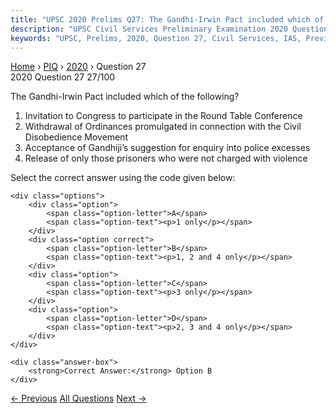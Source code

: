 ```yaml
---
title: "UPSC 2020 Prelims Q27: The Gandhi-Irwin Pact included which of the following?   1...."
description: "UPSC Civil Services Preliminary Examination 2020 Question 27 with options and answer"
keywords: "UPSC, Prelims, 2020, Question 27, Civil Services, IAS, Previous Year Questions"
---
```


<nav class="breadcrumb">
    <a href="../../">Home</a>
    <span>›</span>
    <a href="../">PIQ</a>
    <span>›</span>
    <a href="./">2020</a>
    <span>›</span>
    <span>Question 27</span>
</nav>

<div class="question-header">
    <div class="question-meta">
        <span class="year-badge">2020</span>
        <span class="question-number">Question 27</span>
        <span class="progress">27/100</span>
    </div>
    <div class="progress-bar">
        <div class="progress-fill" style="width: 27.0%"></div>
    </div>
</div>

<div class="question-content">
    <div class="question-text">
        <p>The Gandhi-Irwin Pact included which of the following?</p>
<ol>
<li>Invitation to Congress to participate in the Round Table Conference</li>
<li>Withdrawal of Ordinances promulgated in connection with the Civil Disobedience Movement</li>
<li>Acceptance of Gandhiji’s suggestion for enquiry into police excesses</li>
<li>Release of only those prisoners who were not charged with violence</li>
</ol>
<p>Select the correct answer using the code given below:</p>
    </div>
    
    <div class="options">
        <div class="option">
            <span class="option-letter">A</span>
            <span class="option-text"><p>1 only</p></span>
        </div>
        <div class="option correct">
            <span class="option-letter">B</span>
            <span class="option-text"><p>1, 2 and 4 only</p></span>
        </div>
        <div class="option">
            <span class="option-letter">C</span>
            <span class="option-text"><p>3 only</p></span>
        </div>
        <div class="option">
            <span class="option-letter">D</span>
            <span class="option-text"><p>2, 3 and 4 only</p></span>
        </div>
    </div>

    <div class="answer-box">
        <strong>Correct Answer:</strong> Option B
    </div>
</div>

<div class="question-nav">
    <a href="../q026-with-reference-to-the-book-desher-katha-written-by/" class="nav-btn prev">← Previous</a>
    <a href="../" class="nav-btn center">All Questions</a>
    <a href="../q028-the-vital-vidhwansak-the-first-monthly-journal-to/" class="nav-btn next">Next →</a>
</div>
